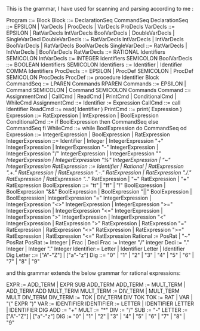 This is the grammar, I have used for scanning and parsing according to me :

Program ::= Block
Block ::= DeclarationSeq CommandSeq
DeclarationSeq ::= EPSILON | VarDecls | ProcDecls | VarDecls ProDecls
VarDecls ::= EPSILON | RatVarDecls IntVarDecls BoolVarDecls | DoubleVarDecls | SingleVarDecl
DoubleVarDecls ::= RatVarDecls IntVarDecls | IntVarDecls BoolVarDecls | RatVarDecls BoolVarDecls
SingleVarDecl ::= RatVarDecls | IntVarDecls | BoolVarDecls
RatVarDecls ::= RATIONAL Identifiers SEMICOLON
IntVarDecls ::= INTEGER Identifiers SEMICOLON
BoolVarDecls ::= BOOLEAN Identifiers SEMICOLON
Identifiers  ::= Identifier | Identifier COMMA Identifiers
ProcDecls ::= EPSILON | ProcDef SEMICOLON | ProcDef SEMICOLON ProcDecls
ProcDef  ::= procedure Identifier Block
CommandSeq ::= LPAREN Commands RPAREN
Commands ::= EPSILON | Command SEMICOLON | Command SEMICOLON Commands
Command ::= AssignmentCmd | CallCmd | ReadCmd | PrintCmd | ConditionalCmd | WhileCmd
AssignmentCmd ::= Identifier := Expression
CallCmd ::= call Identifier
ReadCmd ::= read( Identifier )
PrintCmd ::= print( Expression )
Expression ::= RatExpression | IntExpression | BoolExpression
ConditionalCmd ::= if BoolExpression then CommandSeq else CommandSeq fi
WhileCmd ::= while BoolExpression do CommandSeq od
Expression  ::= IntegerExpression | BoolExpression | RatExpression
IntegerExpression ::= Identifier | Integer | IntegerExpression "+" IntegerExpression | IntegerExpression "-" IntegerExpression |
                    IntegerExpression "/" IntegerExpression | IntegerExpression "*" IntegerExpression | IntegerExpression "%" IntegerExpression | "~" IntegerExpression
RatExpression ::=   Identifier | Rational | RatExpression ".+." RatExpression | RatExpression ".-." RatExpression |
                    RatExpression "./." RatExpression | RatExpression ".*." RatExpression | "~" RatExpression | "+" RatExpression
BoolExpression ::= "tt" | "ff" | "!" BoolExpression | BoolExpression "&&" BoolExpression | BoolExpression "||"  BoolExpression |
                    BoolExpression| IntegerExpression "=" IntegerExpression | IntegerExpression "<>" IntegerExpression | IntegerExpression ">=" IntegerExpression | IntegerExpression "<=" IntegerExpression |
                    IntegerExpression ">" IntegerExpression | IntegerExpression "<" IntegerExpression | RatExpression ">" RatExpression | RatExpression "=" RatExpression | RatExpression "<>" RatExpression | RatExpression ">=" RatExpression | RatExpression "<=" RatExpression
Rational :=  PosRat | "~" PosRat
PosRat :=  Integer | Frac | Deci
Frac := Integer "/" integer
Deci :=  "." Integer | Integer "." Integer
Identifier:= Letter | Identifier Letter | Identifier Dig
Letter ::= ["A"-"Z"] | ["a"-"z"]
Dig ::= "0" | "1" | "2" | "3" | "4" | "5" | "6" | "7" | "8" | "9" 

and this grammar extends the below grammar for rational expressions:

EXPR := ADD_TERM | EXPR SUB ADD_TERM
ADD_TERM := MULT_TERM | ADD_TERM ADD MULT_TERM
MULT_TERM := DIV_TERM | MULT_TERM MULT DIV_TERM
DIV_TERM := TOK | DIV_TERM DIV TOK
TOK := RAT | VAR | "(" EXPR ")"
VAR := IDENTIFIER
IDENTIFIER := LETTER | IDENTIFIER LETTER | IDENTIFIER DIG
ADD := "+"
MULT := "*"
DIV := "/"
SUB := "-"
LETTER := ["A"-"Z"] | ["a"-"z"]
DIG := "0" | "1" | "2" | "3" | "4" | "5" | "6" | "7" | "8" | "9" 

